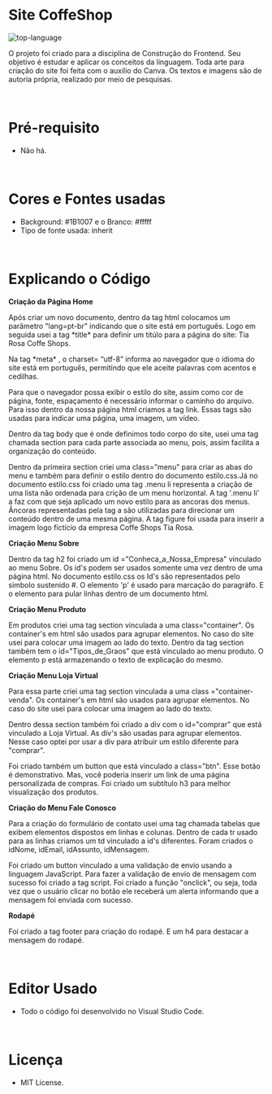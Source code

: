 <h1 align="left">Site CoffeShop</h1>

<p align="left" display="inline-block">

<img src="https://img.shields.io/badge/HTML5-#4B0082?style=for-the-badge&logo=html5&logoColor=white"  alt="top-language"/>
</p>
<p> O projeto foi criado para a disciplina de Construção do Frontend. Seu objetivo é estudar e aplicar os conceitos da linguagem. Toda arte para criação do site foi feita com o auxilio do Canva. Os textos e imagens são de autoria própria, realizado por meio de pesquisas.</p>
<br> 
        
 <h1 align="left">Pré-requisito</h1>

-  Não há.

<br>

<h1 align="left">Cores e Fontes usadas</h1>
 
 - Background: #1B1007 e o Branco: #fffff
 - Tipo de fonte usada: inherit
 
<br>

<h1 align="left">Explicando o Código</h1>

 **Criação da Página Home**

 <p>Após criar um novo documento, dentro da tag html
 colocamos um parâmetro "lang=pt-br" indicando que o site está em português. Logo em seguida usei a tag *title* para definir um titúlo para a página do site: Tia Rosa Coffe Shops.</p>
<p>Na tag *meta* , o charset= “utf-8” informa ao navegador que o idioma do site está em português, permitindo que ele aceite palavras com acentos e cedilhas.</p>
<p>Para que o navegador possa exibir o estilo do site, assim como cor de página, fonte, espaçamento é necessário informar o caminho do arquivo. Para isso dentro da nossa página html criamos a tag link. Essas tags são usadas para indicar uma página, uma imagem, um vídeo. </p>
<p>Dentro da tag body que é onde definimos todo corpo do site, usei uma tag chamada section para cada parte associada ao menu, pois, assim facilita a organização do conteúdo.</p>
<p>Dentro da primeira section criei uma class="menu" para criar as abas do menu e também para definir o estilo dentro do documento estilo.css.Já no documento estilo.css foi criado uma tag .menu li representa a criação de uma lista não ordenada
para crição de um menu horizontal. A tag '.menu li' a faz com que seja aplicado um novo estilo para as ancoras dos menus. Âncoras representadas pela tag a são utilizadas para direcionar um conteúdo dentro de uma mesma página.
A tag figure foi usada para inserir a imagem logo fictício da empresa Coffe Shops Tia Rosa.</p>


**Criação Menu Sobre**

<p>Dentro da tag h2  foi criado um id ="Conheca_a_Nossa_Empresa" vinculado ao menu Sobre. Os id's podem ser usados somente uma vez dentro de uma página html. No documento estilo.css os Id's são representados pelo simbolo sustenido #. 
O elemento 'p' é usado para marcação do paragráfo. E o elemento  para pular linhas dentro de um documento html. </p>

**Criação Menu Produto**

<p>Em produtos criei uma tag section vinculada a uma class="container". Os container's em html são usados para
agrupar elementos. No caso do site usei para colocar uma imagem ao lado do texto.
Dentro da tag section também tem o id="Tipos_de_Graos" que está vinculado ao menu produto. O
elemento p está armazenando o texto de explicação do mesmo.</p>

**Criação Menu Loja Virtual**

<p>Para essa parte criei uma tag section vinculada a uma class ="container-venda". Os container's em html são usados para agrupar elementos. No caso do site usei para colocar uma imagem ao lado do texto.</p>
<p>Dentro dessa section também foi criado a div com o id="comprar" que está vinculado a Loja Virtual. As div's são usadas para agrupar elementos. Nesse caso optei por usar a div para atribuir um estilo diferente para "comprar".</p>
<p>Foi criado também um button que está vinculado a class="btn". Esse botão é demonstrativo. Mas, você poderia inserir um link de uma página personalizada de compras. Foi criado um subtítulo h3 para melhor visualização dos produtos.</p>

**Criação do Menu Fale Conosco**

<p>Para a criação do formulário de contato usei uma tag chamada  tabelas que exibem elementos dispostos em linhas e colunas. Dentro de cada tr usado para as linhas criamos um td vinculado a id's diferentes. Foram criados o idNome, idEmail, idAssunto, idMensagem.</p>
<p>Foi criado um button vinculado a uma validação de envio usando a linguagem JavaScript. Para fazer a validação de envio de mensagem com sucesso foi criado a tag script. Foi criado a função "onclick", ou seja, toda vez que o usuário clicar no botão ele receberá um alerta informando que a mensagem foi enviada com sucesso.</p>

**Rodapé**

<p>Foi criado a tag footer para criação do rodapé. E um h4 para destacar a mensagem do rodapé.</p>

<br>

<h1 align="left">Editor Usado</h1>

- Todo o código foi desenvolvido no Visual Studio Code.

<br>

<h1 align="left">Licença</h1>

- MIT License.
